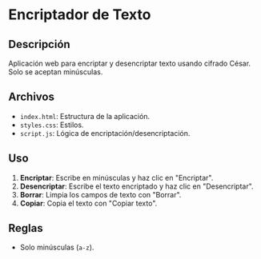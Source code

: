 # Encriptador de Texto

## Descripción

Aplicación web para encriptar y desencriptar texto usando cifrado César. Solo se aceptan minúsculas.

## Archivos

- `index.html`: Estructura de la aplicación.
- `styles.css`: Estilos.
- `script.js`: Lógica de encriptación/desencriptación.

## Uso

1. **Encriptar**: Escribe en minúsculas y haz clic en "Encriptar".
2. **Desencriptar**: Escribe el texto encriptado y haz clic en "Desencriptar".
3. **Borrar**: Limpia los campos de texto con "Borrar".
4. **Copiar**: Copia el texto con "Copiar texto".

## Reglas

- Solo minúsculas (`a-z`).
